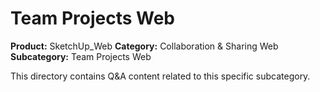 # Team Projects Web

**Product:** SketchUp_Web
**Category:** Collaboration & Sharing Web
**Subcategory:** Team Projects Web

This directory contains Q&A content related to this specific subcategory.
